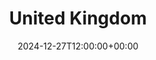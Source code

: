 ---
weight: 130000
title: "United Kingdom"
description: "Explore Top Universities in the United Kingdom: A Guide to Prestigious Institutions, Academic Excellence, and World-Class Opportunities."
icon: database
date: 2024-12-27T12:00:00+00:00
---